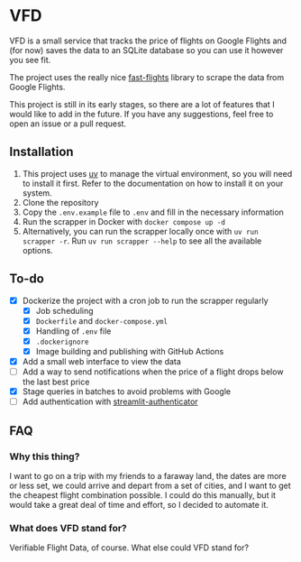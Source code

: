 # VFD

VFD is a small service that tracks the price of flights on Google Flights and (for now) saves the data to an SQLite
database so you can use it however you see fit.

The project uses the really nice [fast-flights](https://github.com/AWeirdDev/flights) library to scrape the data from Google Flights. 

This project is still in its early stages, so there are a lot of features that I would like to add in the future. If you have any suggestions, feel free to open an issue or a pull request.

## Installation

1. This project uses [uv](https://docs.astral.sh/uv/) to manage the virtual environment, so you will need to install it first. Refer to the documentation on how to install it on your system.
2. Clone the repository
3. Copy the `.env.example` file to `.env` and fill in the necessary information
4. Run the scrapper in Docker with `docker compose up -d`
5. Alternatively, you can run the scrapper locally once with `uv run scrapper -r`. Run `uv run scrapper --help` to see all the available options.

## To-do

- [x] Dockerize the project with a cron job to run the scrapper regularly
  - [x] Job scheduling
  - [x] `Dockerfile` and `docker-compose.yml`
  - [x] Handling of `.env` file
  - [x] `.dockerignore`
  - [x] Image building and publishing with GitHub Actions
- [x] Add a small web interface to view the data
- [ ] Add a way to send notifications when the price of a flight drops below the last best price
- [x] Stage queries in batches to avoid problems with Google
- [ ] Add authentication with [streamlit-authenticator](https://github.com/mkhorasani/Streamlit-Authenticator)

## FAQ

### Why this thing?

I want to go on a trip with my friends to a faraway land, the dates are more or less set, we could arrive and depart
from a set of cities, and I want to get the cheapest flight combination possible. I could do this manually, but it would
take a great deal of time and effort, so I decided to automate it.

### What does VFD stand for?

Verifiable Flight Data, of course. What else could VFD stand for?

